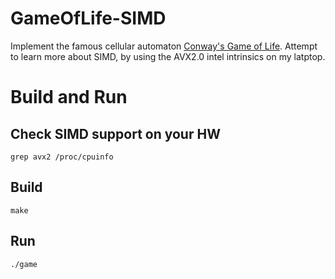 # GameOfLife-SIMD
Implement the famous cellular automaton [Conway's Game of Life](https://en.wikipedia.org/wiki/Conway%27s_Game_of_Life). Attempt to learn more about SIMD, by using the AVX2.0 intel intrinsics on my latptop.

# Build and Run

## Check SIMD support on your HW
```
grep avx2 /proc/cpuinfo
```

## Build
```
make
```

## Run
```
./game
```
